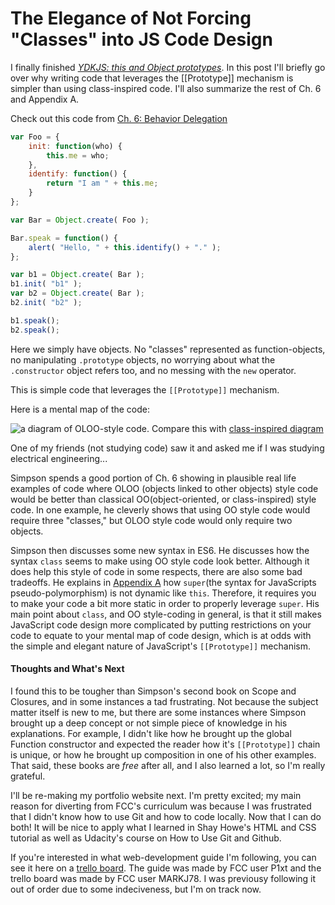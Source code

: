# The Elegance of Not Forcing "Classes" into JS Code Design

I finally finished [_YDKJS: this and Object prototypes_](https://github.com/getify/You-Dont-Know-JS/blob/master/this%20%26%20object%20prototypes/ch6.md). In this post I'll briefly go over why writing code that leverages the [[Prototype]] mechanism is simpler than using class-inspired code. I'll also summarize the rest of Ch. 6 and Appendix A.

Check out this code from [Ch. 6: Behavior Delegation](https://github.com/getify/You-Dont-Know-JS/blob/master/this%20%26%20object%20prototypes/ch6.md)

```javascript
var Foo = {
    init: function(who) {
        this.me = who;
    },
    identify: function() {
        return "I am " + this.me;
    }
};

var Bar = Object.create( Foo );

Bar.speak = function() {
    alert( "Hello, " + this.identify() + "." );
};

var b1 = Object.create( Bar );
b1.init( "b1" );
var b2 = Object.create( Bar );
b2.init( "b2" );

b1.speak();
b2.speak();
```

Here we simply have objects. No "classes" represented as function-objects, no manipulating `.prototype` objects, no worrying about what the `.constructor` object refers too, and no messing with the `new` operator.

This is simple code that leverages the `[[Prototype]]` mechanism.

Here is a mental map of the code:

![a diagram of OLOO-style code](https://github.com/getify/You-Dont-Know-JS/blob/master/this%20%26%20object%20prototypes/fig6.png). Compare this with [class-inspired diagram](https://github.com/getify/You-Dont-Know-JS/blob/master/this%20%26%20object%20prototypes/fig4.png)

One of my friends (not studying code) saw it and asked me if I was studying electrical engineering...

Simpson spends a good portion of Ch. 6 showing in plausible real life examples of code where OLOO (objects linked to other objects) style code would be better than classical OO(object-oriented, or class-inspired) style code. In one example, he cleverly shows that using OO style code would require three "classes," but OLOO style code would only require two objects.

Simpson then discusses some new syntax in ES6. He discusses how the syntax `class` seems to make using OO style code look better. Although it does help this style of code in some respects, there are also some bad tradeoffs. He explains in [Appendix A](https://github.com/getify/You-Dont-Know-JS/blob/master/this%20%26%20object%20prototypes/apA.md) how `super`(the syntax for JavaScripts pseudo-polymorphism) is not dynamic like `this`. Therefore, it requires you to make your code a bit more static in order to properly leverage `super`. His main point about `class`, and OO style-coding in general, is that it still makes JavaScript code design more complicated by putting restrictions on your code to equate to your mental map of code design, which is at odds with the simple and elegant nature of JavaScript's `[[Prototype]]` mechanism.

#### Thoughts and What's Next
I found this to be tougher than Simpson's second book on Scope and Closures, and in some instances a tad frustrating. Not because the subject matter itself is new to me, but there are some instances where Simpson brought up a deep concept or not simple piece of knowledge in his explanations. For example, I didn't like how he brought up the global Function constructor and expected the reader how it's `[[Prototype]]` chain is unique, or how he brought up composition in one of his other examples. That said, these books are _free_ after all, and I also learned a lot, so I'm really grateful.

I'll be re-making my portfolio website next. I'm pretty excited; my main reason for diverting from FCC's curriculum was because I was frustrated that I didn't know how to use Git and how to code locally. Now that I can do both! It will be nice to apply what I learned in Shay Howe's HTML and CSS tutorial as well as Udacity's course on How to Use Git and Github.

If you're interested in what web-development guide I'm following, you can see it here on a [trello board](https://trello.com/b/S9lZOJ7w/template-webdev-cs-intro-training). The guide was made by FCC user P1xt and the trello board was made by FCC user MARKJ78. I was previousy following it out of order due to some indeciveness, but I'm on track now.